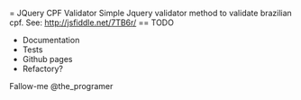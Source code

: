 = JQuery CPF Validator
Simple Jquery validator method to validate brazilian cpf.
See: http://jsfiddle.net/7TB6r/
== TODO
* Documentation
* Tests
* Github pages
* Refactory?

Fallow-me @the_programer